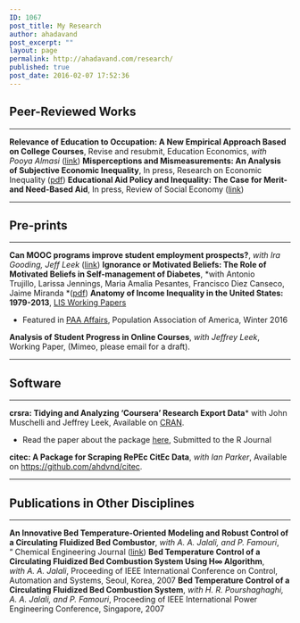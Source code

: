 ```yaml
---
ID: 1067
post_title: My Research
author: ahadavand
post_excerpt: ""
layout: page
permalink: http://ahadavand.com/research/
published: true
post_date: 2016-02-07 17:52:36
---
```

<!-- [section_title text="Work in Progress"] -->

## Peer-Reviewed Works

* * *

**Relevance of Education to Occupation: A New Empirical Approach Based on College Courses**, Revise and resubmit, Education Economics, *with Pooya Almasi* ([link][1]) **Misperceptions and Mismeasurements: An Analysis of Subjective Economic Inequality**, In press, Research on Economic Inequality ([pdf][2]) **Educational Aid Policy and Inequality: The Case for Merit- and Need-Based Aid**, In press, Review of Social Economy ([link][3]) 
* * *

## Pre-prints

* * *

**Can MOOC programs improve student employment prospects?**, *with Ira Gooding, Jeff Leek* ([link][4]) **Ignorance or Motivated Beliefs: The Role of Motivated Beliefs in Self-management of Diabetes**, *with Antonio Trujillo, Larissa Jennings, Maria Amalia Pesantes, Francisco Diez Canseco, Jaime Miranda *([pdf][5]) **Anatomy of Income Inequality in the United States: 1979-2013**, [LIS Working Papers][6] 
*   Featured in [PAA Affairs][7], Population Association of America, Winter 2016

**Analysis of Student Progress in Online Courses**, *with* *Jeffrey Leek*, Working Paper, (Mimeo, please email for a draft). <!--[section_title text="Working Papers"] -->

<!--[section_title text="Software"] -->

* * *

## Software

* * *

**crsra: Tidying and Analyzing ‘Coursera’ Research Export Data*** with John Muschelli and Jeffrey Leek, Available on [CRAN][8]. 
*   Read the paper about the package [here][9], Submitted to the R Journal

**citec: A Package for Scraping RePEc CitEc Data**, *with Ian Parker*, Available on <https://github.com/ahdvnd/citec>. <!--[section_title text="Non-Academic Publications"] **Immigration Reform: STEM Legislation Would Give US Economy a Much Needed Boost**, (with Shahin Kaveh), PolicyMic.com (December 2011) **Why We Can't Cut Government Funding For Our Schools**, PolicyMic.com (January 2013) -->

<!--[section_title text="Non-Economics Academic Publications"]-->

* * *

## Publications in Other Disciplines

* * *

**An Innovative Bed Temperature-Oriented Modeling and Robust Control of a Circulating Fluidized Bed Combustor**, *with A. A. Jalali, and P. Famouri*, “ Chemical Engineering Journal ([link][10]) **Bed Temperature Control of a Circulating Fluidized Bed Combustion System Using H∞ Algorithm**, *with A. A. Jalali*, Proceeding of IEEE International Conference on Control, Automation and Systems, Seoul, Korea, 2007 **Bed Temperature Control of a Circulating Fluidized Bed Combustion System**, *with H. R. Pourshaghaghi, A. A. Jalali, and P. Famouri*, Proceeding of IEEE International Power Engineering Conference, Singapore, 2007

 [1]: http://ahadavand.com/wp-content/uploads/2018/10/JMP_hadavand_mismatching.pdf
 [2]: http://www.ecineq.org/milano/WP/ECINEQ2017-449.pdf
 [3]: http://ssrn.com/abstract=3079711
 [4]: https://ssrn.com/abstract=3260695
 [5]: http://ahadavand.com/wp-content/uploads/2018/10/bmi_final_version.pdf
 [6]: http://www.lisdatacenter.org/wps/liswps/686.pdf
 [7]: http://www.populationassociation.org/wp-content/uploads/PAA-Winter17.rev_.pdf
 [8]: https://CRAN.R-project.org/package=crsra
 [9]: https://github.com/ahdvnd/papers_crsra_package/blob/master/RJwrapper.pdf
 [10]: http://www.sciencedirect.com/science/article/pii/S1385894707007693